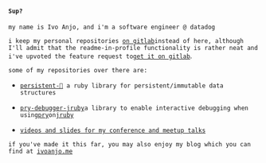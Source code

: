 #### `Sup?`

`my name is Ivo Anjo, and i'm a software engineer @ datadog`

`i keep my personal repositories `[`on gitlab`](https://gitlab.com/ivoanjo)` instead of here, although I'll admit that the readme-in-profile functionality is rather neat and i've upvoted the feature request to `[`get it on gitlab`](https://gitlab.com/gitlab-org/gitlab/-/issues/232157).

`some of my repositories over there are:`

* [`persistent-💎`](https://gitlab.com/ivoanjo/persistent-dmnd)` a ruby library for persistent/immutable data structures`

* [`pry-debugger-jruby`](https://gitlab.com/ivoanjo/pry-debugger-jruby)` a library to enable interactive debugging when using `[`pry`](https://pry.github.io/)` on `[`jruby`](https://www.jruby.org/)

* [`videos and slides for my conference and meetup talks`](https://gitlab.com/ivoanjo/talks)

`if you've made it this far, you may also enjoy my blog which you can find at `[`ivoanjo.me`](https://ivoanjo.me)

